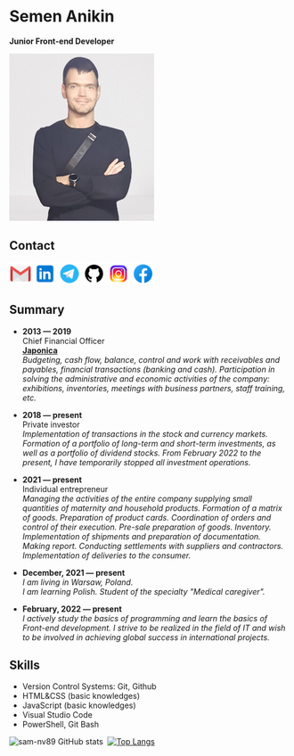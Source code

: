 # Semen Anikin  
**Junior Front-end Developer**  

<img src="logos/Sam.png" alt="CV Photo" height="300" width="260"/>

## Contact
<a href="mailto:sam.nv89@gmail.com" target="blank"><img src="logos/gmail.png" alt="Gmail" height="40" width="40"/></a>
<a href="https://linkedin.com/in/semen-anikin" target="blank"><img src="logos/linkedin.png" alt="Linkedin" height="40" width="40"/></a>
<a href="https://t.me/sam_nv" target="blank"><img src="logos/telegram.png" alt="Telegram" height="40" width="40"/></a>
<a href="https://github.com/sam-nv89" target="blank"><img src="logos/github.png" alt="Github" height="40" width="40"/></a>
<a href="https://www.instagram.com/simon.nv" target="blank"><img src="logos/instagram.png" alt="Instagram" height="40" width="40"/></a>
<a href="https://www.facebook.com/sam.anikin" target="blank"><img src="logos/facebook.png" alt="Facebook" height="40" width="40"/></a>

## Summary
* **2013 &mdash; 2019**  
Chief Financial Officer  
[**Japonica**](https://japonica.ru/)  
_Budgeting, cash flow, balance, control and work with receivables and payables, financial transactions (banking and cash). Participation in solving the administrative and economic activities of the company: exhibitions, inventories, meetings with business partners, staff training, etc._

* **2018 &mdash; present**  
Private investor  
_Implementation of transactions in the stock and currency markets. Formation of a portfolio of long-term and short-term investments, as well as a portfolio of dividend stocks.
From February 2022 to the present, I have temporarily stopped all investment operations._  

* **2021 &mdash; present**  
Individual entrepreneur  
_Managing the activities of the entire company supplying small quantities of maternity and household products.
Formation of a matrix of goods. Preparation of product cards. Coordination of orders and control of their execution. Pre-sale preparation of goods. Inventory. Implementation of shipments and preparation of documentation. Making report. Conducting settlements with suppliers and contractors. Implementation of deliveries to the consumer._

* **December, 2021 &mdash; present**  
_I am living in Warsaw, Poland.  
I am learning Polish. Student of the specialty "Medical caregiver"._

* **February, 2022 &mdash; present**  
_I actively study the basics of programming and learn the basics of Front-end development. I strive to be realized in the field of IT and wish to be involved in achieving global success in international projects._

## Skills  
* Version Control Systems: Git, Github
* HTML&CSS (basic knowledges)
* JavaScript (basic knowledges)
* Visual Studio Code
* PowerShell, Git Bash

![sam-nv89 GitHub stats](https://github-readme-stats.vercel.app/api?username=sam-nv89&hide=contribs,prs)&nbsp; [![Top Langs](https://github-readme-stats.vercel.app/api/top-langs/?username=sam-nv89&langs_count=8)](https://github.com/anuraghazra/github-readme-stats)